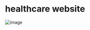 # healthcare website

![image](https://github.com/MuferrehFatima/healthcare-website/blob/main/Screenshot%202025-01-19%20at%2011.56.43%E2%80%AFPM.png?raw=true)
